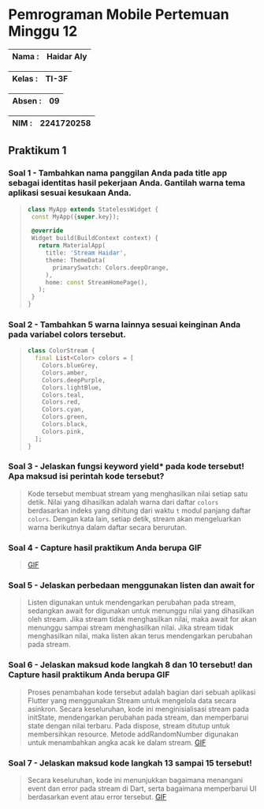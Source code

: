 # **Pemrograman Mobile Pertemuan Minggu 12**

| Nama  :   | Haidar Aly |
| :--------: | :-------: |

| Kelas :  | TI-3F    |
| :--------: | :-------: |

| Absen : |  09  |
| :--------: | :-------: |

| NIM   :  | 2241720258   |
| :--------: | :-------: |

## Praktikum 1

### Soal 1 - Tambahkan nama panggilan Anda pada title app sebagai identitas hasil pekerjaan Anda. Gantilah warna tema aplikasi sesuai kesukaan Anda.

> ```dart
> class MyApp extends StatelessWidget {
>  const MyApp({super.key});
>
>  @override
>  Widget build(BuildContext context) {
>    return MaterialApp(
>      title: 'Stream Haidar',
>      theme: ThemeData(
>        primarySwatch: Colors.deepOrange,
>      ),
>      home: const StreamHomePage(),
>    );
>  }
> }
> ```

### Soal 2 - Tambahkan 5 warna lainnya sesuai keinginan Anda pada variabel colors tersebut.
> ```dart
> class ColorStream {
>   final List<Color> colors = [
>     Colors.blueGrey,
>     Colors.amber,
>     Colors.deepPurple,
>     Colors.lightBlue,
>     Colors.teal,
>     Colors.red,
>     Colors.cyan,
>     Colors.green,
>     Colors.black,
>     Colors.pink,
>   ];
> }
> ```

### Soal 3 - Jelaskan fungsi keyword yield* pada kode tersebut! Apa maksud isi perintah kode tersebut?
> Kode tersebut membuat stream yang menghasilkan nilai setiap satu detik. Nilai yang dihasilkan adalah warna dari daftar `colors` berdasarkan indeks yang dihitung dari waktu `t` modul panjang daftar `colors`. Dengan kata lain, setiap detik, stream akan mengeluarkan warna berikutnya dalam daftar secara berurutan.

### Soal 4 - Capture hasil praktikum Anda berupa GIF
> [GIF](assets/01.gif)

### Soal 5 - Jelaskan perbedaan menggunakan listen dan await for
> Listen digunakan untuk mendengarkan perubahan pada stream, sedangkan await for digunakan untuk menunggu nilai yang dihasilkan oleh stream. Jika stream tidak menghasilkan nilai, maka await for akan menunggu sampai stream menghasilkan nilai. Jika stream tidak menghasilkan nilai, maka listen akan terus mendengarkan perubahan pada stream.

### Soal 6 - Jelaskan maksud kode langkah 8 dan 10 tersebut! dan Capture hasil praktikum Anda berupa GIF
> Proses penambahan kode tersebut adalah bagian dari sebuah aplikasi Flutter yang menggunakan Stream untuk mengelola data secara asinkron. Secara keseluruhan, kode ini menginisialisasi stream pada initState, mendengarkan perubahan pada stream, dan memperbarui state dengan nilai terbaru. Pada dispose, stream ditutup untuk membersihkan resource. Metode addRandomNumber digunakan untuk menambahkan angka acak ke dalam stream.
> [GIF](assets/02.gif)

### Soal 7 - Jelaskan maksud kode langkah 13 sampai 15 tersebut!
> Secara keseluruhan, kode ini menunjukkan bagaimana menangani event dan error pada stream di Dart, serta bagaimana memperbarui UI berdasarkan event atau error tersebut.
> [GIF](assets/03.gif)